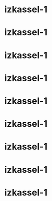 # izkassel-1
# izkassel-1
# izkassel-1
# izkassel-1
# izkassel-1
# izkassel-1
# izkassel-1
# izkassel-1
# izkassel-1
